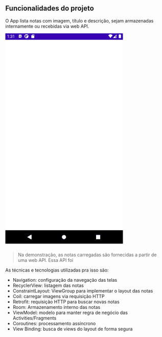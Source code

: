 ## Funcionalidades do projeto

O App lista notas com imagem, título e descrição, sejam armazenadas internamente ou recebidas via web API.

![](img/amostra.gif)

### 

> Na demonstração, as notas carregadas são fornecidas a partir de uma web API. Essa API foi 

As técnicas e tecnologias utilizadas pra isso são:

- Navigation: configuração da navegação das telas
- RecyclerView: listagem das notas
- ConstraintLayout: ViewGroup para implementar o layout das notas
- Coil: carregar imagens via requisição HTTP
- Retrofit: requisição HTTP para buscar novas notas
- Room: Armazenamento interno das notas
- ViewModel: modelo para manter regra de negócio das Activities/Fragments
- Coroutines: processamento assíncrono
- View Binding: busca de views do layout de forma segura